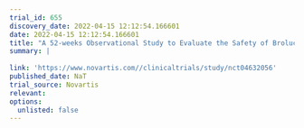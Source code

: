 ```yaml
---
trial_id: 655
discovery_date: 2022-04-15 12:12:54.166601
date: 2022-04-15 12:12:54.166601
title: "A 52-weeks Observational Study to Evaluate the Safety of Brolucizumab (6mg) in Patients With Neovascular Age-related Macular Degeneration (nAMD)"
summary: |
  
link: 'https://www.novartis.com//clinicaltrials/study/nct04632056'
published_date: NaT
trial_source: Novartis
relevant: 
options:
  unlisted: false
---
```

